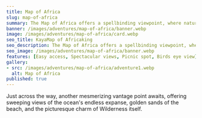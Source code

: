```yaml
---
title: Map of Africa
slug: map-of-africa
summary: The Map of Africa offers a spellbinding viewpoint, where nature's artistry is unveiled in the form of a river that gracefully sculpts the shape of the African continent into the valley below. 
banner: /images/adventures/map-of-africa/banner.webp
image: /images/adventures/map-of-africa/card.webp
seo_title: KayaMap of Africaking
seo_description: The Map of Africa offers a spellbinding viewpoint, where nature's artistry is unveiled in the form of a river that gracefully sculpts the shape of the African continent into the valley below. 
seo_image: /images/adventures/map-of-africa/banner.webp
features: [Easy access, Spectacular views, Picnic spot, Birds eye view]
gallery:
- src: /images/adventures/map-of-africa/adventure1.webp
  alt: Map of Africa
published: true
---
```

Just across the way, another mesmerizing vantage point awaits, offering sweeping views of the ocean's endless expanse, golden sands of the beach, and the picturesque charm of Wilderness itself.